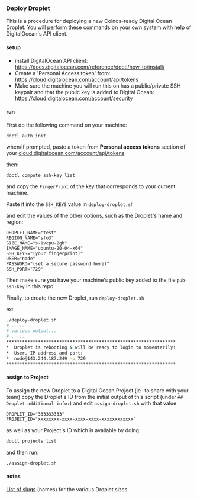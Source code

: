 ### Deploy Droplet

This is a procedure for deploying a new Coinos-ready Digital Ocean Droplet.   You will perform these commands on your own system with help of DigitalOcean's API client. 

#### setup
- install DigitalOcean API client: 
https://docs.digitalocean.com/reference/doctl/how-to/install/
- Create a 'Personal Access token' from: 
  https://cloud.digitalocean.com/account/api/tokens
- Make sure the machine you will run this on has a public/private SSH keypair and that the public key is added to Digital Ocean: 
https://cloud.digitalocean.com/account/security


#### run 

First do the following command on your machine: 

`doctl auth init`

when/if prompted, paste a token from **Personal access tokens** section of your [cloud.digitalocean.com/account/api/tokens]

then: 

`doctl compute ssh-key list`


and copy the `FingerPrint` of the key that corresponds to your current machine.  

Paste it into the `SSH_KEYS` value in `deploy-droplet.sh` 

and edit the values of the other options, such as the Droplet's name and region: 
```
DROPLET_NAME="test"
REGION_NAME="sfo3"
SIZE_NAME="s-1vcpu-2gb"
IMAGE_NAME="ubuntu-20-04-x64"
SSH_KEYS="(your fingerprint)"
USER="node"
PASSWORD="(set a secure password here)"
SSH_PORT="729"
```

Then make sure you have your machine's public key added to the file `pub-ssh-key` in this repo.  

Finally, to create the new Droplet, run `deploy-droplet.sh`

ex: 

```bash
./deploy-droplet.sh
# .....
# various output...
# .....
****************************************************************
*  Droplet is rebooting & will be ready to login to momentarily!
*  User, IP address and port: 
*  node@143.244.187.249 -p 729
****************************************************************
```

#### assign to Project

To assign the new Droplet to a Digital Ocean Project (ie- to share with your team) copy the Droplet's ID from the initial output of this script (under `## Droplet additional info:`) and edit `assign-droplet.sh` with that value 

```
DROPLET_ID="333333333"
PROJECT_ID="xxxxxxxx-xxxx-xxxx-xxxx-xxxxxxxxxxxx"
```
  
as well as your Project's ID which is available by doing: 
  
```bash
doctl projects list
```
  
and then run: 
  
`./assign-droplet.sh`


#### notes

[List of slugs] (names) for the various Droplet sizes

[cloud.digitalocean.com/account/api/tokens]:https://cloud.digitalocean.com/account/api/tokens
[List of slugs]:https://slugs.do-api.dev/